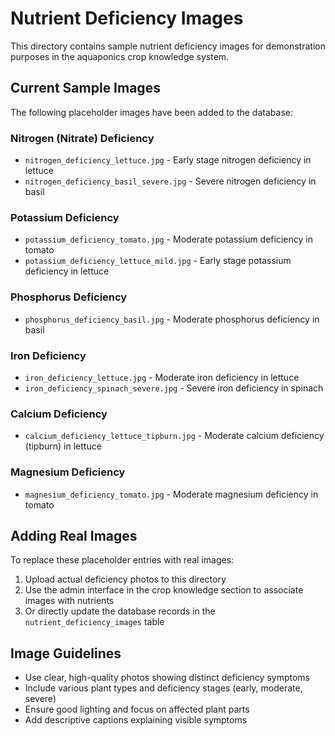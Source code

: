 # Nutrient Deficiency Images

This directory contains sample nutrient deficiency images for demonstration purposes in the aquaponics crop knowledge system.

## Current Sample Images

The following placeholder images have been added to the database:

### Nitrogen (Nitrate) Deficiency
- `nitrogen_deficiency_lettuce.jpg` - Early stage nitrogen deficiency in lettuce
- `nitrogen_deficiency_basil_severe.jpg` - Severe nitrogen deficiency in basil

### Potassium Deficiency  
- `potassium_deficiency_tomato.jpg` - Moderate potassium deficiency in tomato
- `potassium_deficiency_lettuce_mild.jpg` - Early stage potassium deficiency in lettuce

### Phosphorus Deficiency
- `phosphorus_deficiency_basil.jpg` - Moderate phosphorus deficiency in basil

### Iron Deficiency
- `iron_deficiency_lettuce.jpg` - Moderate iron deficiency in lettuce
- `iron_deficiency_spinach_severe.jpg` - Severe iron deficiency in spinach

### Calcium Deficiency
- `calcium_deficiency_lettuce_tipburn.jpg` - Moderate calcium deficiency (tipburn) in lettuce

### Magnesium Deficiency
- `magnesium_deficiency_tomato.jpg` - Moderate magnesium deficiency in tomato

## Adding Real Images

To replace these placeholder entries with real images:

1. Upload actual deficiency photos to this directory
2. Use the admin interface in the crop knowledge section to associate images with nutrients
3. Or directly update the database records in the `nutrient_deficiency_images` table

## Image Guidelines

- Use clear, high-quality photos showing distinct deficiency symptoms
- Include various plant types and deficiency stages (early, moderate, severe)
- Ensure good lighting and focus on affected plant parts
- Add descriptive captions explaining visible symptoms